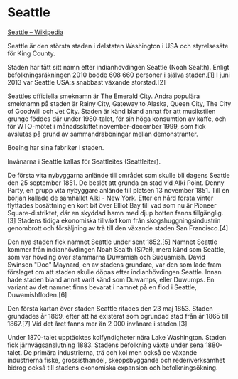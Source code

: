 # Seattle

[Seattle – Wikipedia](https://sv.wikipedia.org/wiki/Seattle)

Seattle är den största staden i delstaten Washington i USA och styrelsesäte för King County.

Staden har fått sitt namn efter indianhövdingen Seattle (Noah Sealth). Enligt befolkningsräkningen 2010 bodde 608 660 personer i själva staden.[1] I juni 2013 var Seattle USA:s snabbast växande storstad.[2]

Seattles officiella smeknamn är The Emerald City. Andra populära smeknamn på staden är Rainy City, Gateway to Alaska, Queen City, The City of Goodwill och Jet City. Staden är känd bland annat för att musikstilen grunge föddes där under 1980-talet, för sin höga konsumtion av kaffe, och för WTO-mötet i månadsskiftet november-december 1999, som fick avslutas på grund av sammandrabbningar mellan demonstranter.

Boeing har sina fabriker i staden.

Invånarna i Seattle kallas för Seattleites (Seattleiter).

De första vita nybyggarna anlände till området som skulle bli dagens Seattle den 25 september 1851. De beslöt att grunda en stad vid Alki Point. Denny Party, en grupp vita nybyggare anlände till platsen 13 november 1851. Till en början kallade de samhället Alki - New York. Efter en hård första vinter flyttades bosättning en kort bit över Elliot Bay till vad som nu är Pioneer Square-distriktet, där en skyddad hamn med djup botten fanns tillgänglig.[3] Stadens tidiga ekonomiska tillväxt kom från skogshuggningsindustrin genombrott och försäljning av trä till den växande staden San Francisco.[4]

Den nya staden fick namnet Seattle under sent 1852.[5] Namnet Seattle kommer från indianhövdingen Noah Sealth (Siʔaɫ), mera känd som Seattle, som var hövding över stammarna Duwamish och Suquamish. David Swinson "Doc" Maynard, en av stadens grundare, var den som lade fram förslaget om att staden skulle döpas efter indianhövdingen Seattle. Innan hade staden bland annat varit känd som Duwamps, eller Duwumps. En variant av det namnet finns bevarat i namnet på en flod i Seattle, Duwamishfloden.[6]

Den första kartan över staden Seattle ritades den 23 maj 1853. Staden grundades år 1869, efter att ha existerat som ogrundad stad från år 1865 till 1867.[7] Vid det året fanns mer än 2 000 invånare i staden.[3]

Under 1870-talet upptäcktes kolfyndigheter nära Lake Washington. Staden fick järnvägsanslutning 1883. Stadens befolkning växte under sena 1880-talet. De primära industrierna, trä och kol men också de växande industrierna fiske, grossisthandel, skeppsbyggande och rederiverksamhet bidrog också till stadens ekonomiska expansion och befolkningsökning.


<!---
codetypo:words Duwamps Duwamish Suquamish Alki Sealth
codetypo:words Seattleites Seattleiter Swinson Duwamishfloden
codetypo:ignore Duwumps Siʔaɫ
--->
